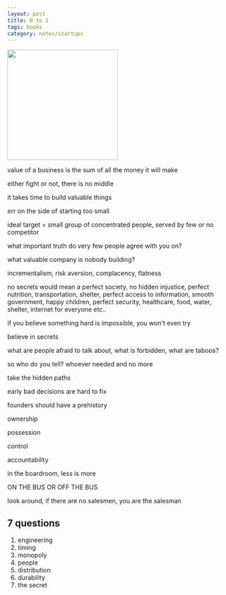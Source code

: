 ```yaml
---
layout: post
title: 0 to 1  
tags: books
category: notes/startups  
---
```


<img height="250"  src="https://i.gr-assets.com/images/S/compressed.photo.goodreads.com/books/1414347376l/18050143.jpg" /> 

value of a business is the sum of all the money it will make 

either fight or not, there is no middle

it takes time to build valuable things

err on the side of starting too small

ideal target = small group of concentrated people, served by few or no competitor 

what important truth do very few people agree with you on?

what valuable company is nobody building?

incrementalism, risk aversion, complacency, flatness

no secrets would mean a perfect society, no hidden injustice, perfect nutrition, transportation, shelter, perfect access to information, smooth government, happy children, perfect security, healthcare, food, water, shelter, internet for everyone etc..

if you believe something hard is impossible, you won't even try

believe in secrets

what are people afraid to talk about, what is forbidden, what are taboos?

so who do you tell? whoever needed and no more

take the hidden paths 

early bad decisions are hard to fix
 
founders should have a prehistory 

ownership 

possession 

control 

accountability 

in the boardroom, less is more

ON THE BUS OR OFF THE BUS 

look around, if there are no salesmen, you are the salesman 

## 7 questions

1. engineering
2. timing
3. monopoly
4. people
5. distribution
6. durability
7. the secret  
